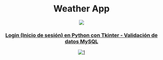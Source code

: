 <div align="center">
  
# Weather App
  
<a href="https://www.youtube.com/c/MagnoEfren" target="_blank">
<img src="https://img.shields.io/badge/YouTube-FF0000?style=for-the-badge&logo=youtube&logoColor=white" target="_blank"> 
  
### Login (Inicio de sesión) en Python con Tkinter - Validación de datos MySQL
![1](https://yt3.ggpht.com/SwlNCTSJ0I9jRxD_OpMqsYHvPKPFX0EBywr_NUH309909eYoKJ1wgAwjT-ciEDf2MqTwidCNwjnbUg=s640-nd-v1-rwa)  
<a href="https://youtu.be/mTA8dOE6W3U" target="_blank">

  


</div>
